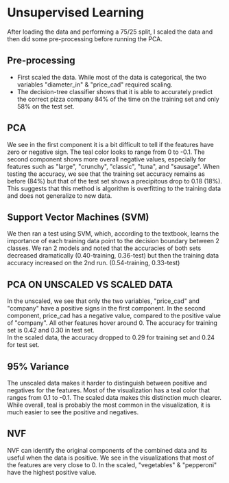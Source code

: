 # Unsupervised Learning
After loading the data and performing a 75/25 split, I scaled the data and then did some pre-processing before running the PCA.

## Pre-processing
- First scaled the data. While most of the data is categorical, the two variables "diameter_in" & "price_cad" required scaling. 
- The decision-tree classifier shows that it is able to accurately predict the correct pizza company 84% of the time on the training set and only 58% on the test set. 

## PCA
We see in the first component it is a bit difficult to tell if the features have zero or negative sign. The teal color looks to range from 0 to -0.1. 
The second component shows more overall negative values, especially for features such as "large", "crunchy", "classic", "tuna", and "sausage". 
When testing the accuracy, we see that the training set accuracy remains as before (84%) but that of the test set shows a precipitous drop to 0.18 (18%). This suggests that this method is algorithm is overfitting to the training data and does not generalize to new data. 

## Support Vector Machines (SVM)
We then ran a test using SVM, which, according to the textbook, learns the importance of each training data point to the decision boundary between 2 classes. We ran 2 models and noted that the accuracies of both sets decreased dramatically (0.40-training, 0.36-test) but then the training data accuracy increased on the 2nd run. (0.54-training, 0.33-test)

## PCA ON UNSCALED VS SCALED DATA
In the unscaled, we see that only the two variables, "price_cad" and "company" have a positive signs in the first component. In the second component, price_cad has a negative value, compared to the positive value of "company". All other features hover around 0. The accuracy for training set is 0.42 and 0.30 in test set.  
In the scaled data, the accuracy dropped to 0.29 for training set and 0.24 for test set.

## 95% Variance
The unscaled data makes it harder to distinguish between positive and negatives for the features. Most of the visualization has a teal color that ranges from 0.1 to -0.1. The scaled data makes this distinction much clearer. While overall, teal is probably the most common in the visualization, it is much easier to see the positive and negatives.

## NVF
NVF can identify the original components of the combined data and its useful when the data is positive. We see in the visualizations that most of the features are very close to 0. In the scaled, "vegetables" & "pepperoni" have the highest positive value. 